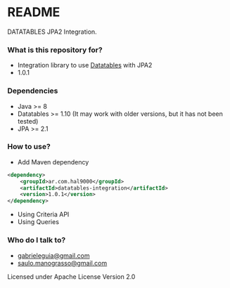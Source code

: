 # README #

DATATABLES JPA2 Integration.

### What is this repository for? ###

* Integration library to use [Datatables](https://www.datatables.net) with JPA2
* 1.0.1

### Dependencies
 * Java >= 8
 * Datatables >= 1.10 (It may work with older versions, but it has not been tested)
 * JPA >= 2.1

### How to use? ###
 * Add Maven dependency

``` xml
<dependency>
    <groupId>ar.com.hal9000</groupId>
    <artifactId>datatables-integration</artifactId>
    <version>1.0.1</version>
</dependency>
```

* Using Criteria API
* Using Queries


### Who do I talk to? ###

* gabrieleguia@gmail.com
* saulo.manograsso@gmail.com

Licensed under Apache License Version 2.0